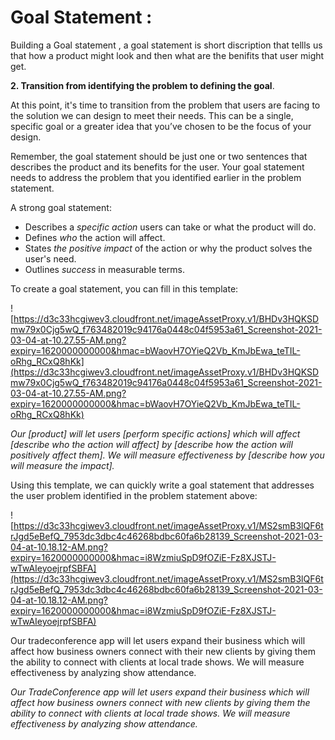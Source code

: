 # Goal Statement :

Building a Goal statement , a goal statement is short discription that tellls us that how a product might look and then what are the benifits that user might get. 

**2. Transition from identifying the problem to defining the goal**.

At this point, it's time to transition from the problem that users are facing to the solution we can design to meet their needs. This can be a single, specific goal or a greater idea that you’ve chosen to be the focus of your design.

Remember, the goal statement should be just one or two sentences that describes the product and its benefits for the user. Your goal statement needs to address the problem that you identified earlier in the problem statement. 

A strong goal statement:

- Describes a *specific action* users can take or what the product will do.
- Defines *who* the action will affect.
- States *the positive impact* of the action or why the product solves the user's need.
- Outlines *success* in measurable terms.

To create a goal statement, you can fill in this template:

![https://d3c33hcgiwev3.cloudfront.net/imageAssetProxy.v1/BHDv3HQKSDmw79x0Cjg5wQ_f763482019c94176a0448c04f5953a61_Screenshot-2021-03-04-at-10.27.55-AM.png?expiry=1620000000000&hmac=bWaovH7OYieQ2Vb_KmJbEwa_teTIL-oRhg_RCxQ8hKk](https://d3c33hcgiwev3.cloudfront.net/imageAssetProxy.v1/BHDv3HQKSDmw79x0Cjg5wQ_f763482019c94176a0448c04f5953a61_Screenshot-2021-03-04-at-10.27.55-AM.png?expiry=1620000000000&hmac=bWaovH7OYieQ2Vb_KmJbEwa_teTIL-oRhg_RCxQ8hKk)

*Our [product] will let users [perform specific actions] which will affect [describe who the action will affect] by [describe how the action will positively affect them]. We will measure effectiveness by [describe how you will measure the impact].*

Using this template, we can quickly write a goal statement that addresses the user problem identified in the problem statement above:

![https://d3c33hcgiwev3.cloudfront.net/imageAssetProxy.v1/MS2smB3lQF6trJgd5eBefQ_7953dc3dbc4c46268bdbc60fa6b28139_Screenshot-2021-03-04-at-10.18.12-AM.png?expiry=1620000000000&hmac=i8WzmiuSpD9fOZiE-Fz8XJSTJ-wTwAIeyoejrpfSBFA](https://d3c33hcgiwev3.cloudfront.net/imageAssetProxy.v1/MS2smB3lQF6trJgd5eBefQ_7953dc3dbc4c46268bdbc60fa6b28139_Screenshot-2021-03-04-at-10.18.12-AM.png?expiry=1620000000000&hmac=i8WzmiuSpD9fOZiE-Fz8XJSTJ-wTwAIeyoejrpfSBFA)

Our tradeconference app will let users expand their business which will affect how business owners connect with their new clients by giving them the ability to connect with clients at local trade shows. We will measure effectiveness by analyzing show attendance.

*Our TradeConference app will let users expand their business which will affect how business owners connect with new clients by giving them the ability to connect with clients at local trade shows. We will measure effectiveness by analyzing show attendance.*
